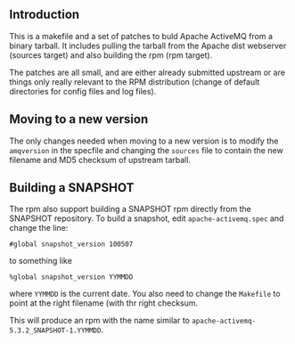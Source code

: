 Introduction
------------
This is a makefile and a set of patches to buld Apache ActiveMQ from
a binary tarball.  It includes pulling the tarball from the Apache dist
webserver (sources target) and also building the rpm (rpm target).

The patches are all small, and are either already submitted upstream or
are things only really relevant to the RPM distribution (change of default
directories for config files and log files).

Moving to a new version
-----------------------
The only changes needed when moving to a new version is to modify the `amqversion`
in the specfile and changing the `sources` file to contain the new filename and
MD5 checksum of upstream tarball.

Building a SNAPSHOT
-------------------
The rpm also support building a SNAPSHOT rpm directly from the SNAPSHOT 
repository.  To build a snapshot, edit `apache-activemq.spec` and change the line:

    #global snapshot_version 100507

to something like

    %global snapshot_version YYMMDD

where `YYMMDD` is the current date.  You also need to change the `Makefile` to point at
the right filename (with thr right checksum.


This will produce an rpm with the 
name similar to  `apache-activemq-5.3.2_SNAPSHOT-1.YYMMDD`.
